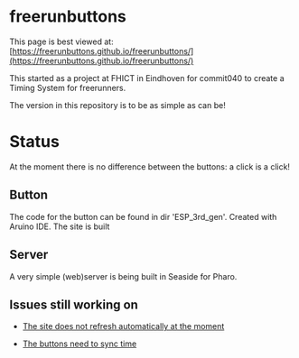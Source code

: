# freerunbuttons

This page is best viewed at: [https://freerunbuttons.github.io/freerunbuttons/](https://freerunbuttons.github.io/freerunbuttons/)

This started as a project at FHICT in Eindhoven for commit040 to create a Timing System for freerunners.

The version in this repository is to be as simple as can be!

# Status

At the moment there is no difference between the buttons: a click is a click!

## Button

The code for the button can be found in dir 'ESP_3rd_gen'. Created with Aruino IDE. The site is built

## Server

A very simple (web)server is being built in Seaside for Pharo.

## Issues still working on

+ [The site does not refresh automatically at the moment](docs/auto-refresh)

+ [The buttons need to sync time](docs/timesync)
